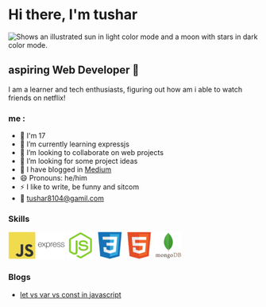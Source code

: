 # Hi there, I'm tushar 
<!-- <img src="https://github.com/TheDudeThatCode/TheDudeThatCode/blob/master/Assets/Hi.gif" width="40"/> -->
<picture>
  <source media="(prefers-color-scheme: dark)" srcset="https://media.giphy.com/media/CwTvSiWflgCGKgz5eb/giphy.gif">
  <source media="(prefers-color-scheme: light)" srcset="https://media.giphy.com/media/KzJkzjggfGN5Py6nkT/giphy.gif">
  <img alt="Shows an illustrated sun in light color mode and a moon with stars in dark color mode." src="" width="40">
</picture>


## aspiring Web Developer 🐥

I am a learner and tech enthusiasts, figuring out how am i able to watch friends on netflix! 

### me :
- 🧑 I'm 17
- 🌱 I’m currently learning expressjs
- 👯 I’m looking to collaborate on web projects
- 🤔 I’m looking for some project ideas
- 💬 I have blogged in [Medium](https://medium.com/@tushar85)
- 😄 Pronouns: he/him
- ⚡ I like to write, be funny and sitcom
- 👀 tushar8104@gamil.com

### Skills

[<img
  src="https://github.com/devicons/devicon/blob/master/icons/javascript/javascript-original.svg"
  width="55"
/>](https://developer.mozilla.org/en-US/docs/Web/JavaScript) [<img
  src="https://github.com/devicons/devicon/blob/master/icons/express/express-original-wordmark.svg"
  width="55"
/>](https://expressjs.com/) [<img
  src="https://github.com/devicons/devicon/blob/master/icons/nodejs/nodejs-original.svg"
  width="55"
/>](https://nodejs.org/en/about/) [<img
  src="https://github.com/devicons/devicon/blob/master/icons/css3/css3-original.svg"
  width="55"
/>](https://developer.mozilla.org/en-US/docs/Web/CSS) [<img
  src="https://github.com/devicons/devicon/blob/master/icons/html5/html5-original.svg"
  width="55"
/>](https://developer.mozilla.org/en-US/docs/Web/HTML) [<img
  src="https://github.com/devicons/devicon/blob/master/icons/mongodb/mongodb-original-wordmark.svg"
  width="55"
/>](https://www.mongodb.com/)

 
 ### Blogs
 - [let vs var vs const in javascript](https://medium.com/@tushar85/var-vs-let-vs-const-in-javascript-34f65e1c19be)
 

